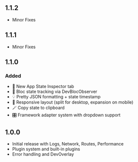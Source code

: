 ## 1.1.2
- Minor Fixes

## 1.1.1
- Minor Fixes

## 1.1.0
### Added
- 🚀 New App State Inspector tab
- 🎯 Bloc state tracking via DevBlocObserver
- 💡 Pretty JSON formatting + state timestamp
- 🧠 Responsive layout (split for desktop, expansion on mobile)
- 🪄 Copy state to clipboard
- 🎛 Framework adapter system with dropdown support

## 1.0.0
- Initial release with Logs, Network, Routes, Performance
- Plugin system and built-in plugins
- Error handling and DevOverlay
